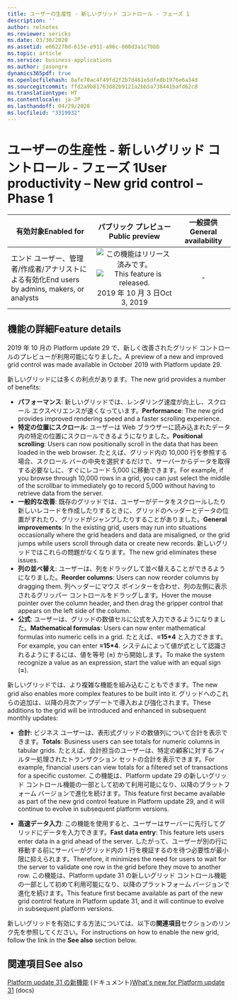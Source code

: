 ```yaml
---
title: ユーザーの生産性 - 新しいグリッド コントロール - フェーズ 1
description: ''
author: relnotes
ms.reviewer: sericks
ms.date: 03/30/2020
ms.assetid: e662278d-615e-e911-a96c-000d3a1c7bbb
ms.topic: article
ms.service: business-applications
ms.author: jasongre
dynamics365pdf: true
ms.openlocfilehash: 8afe70ac4f49fd2f2b7d461e5dfe8b1976e6a34d
ms.sourcegitcommit: ffd2a9b81763d82b9121a2bb5a738441bafd62c8
ms.translationtype: HT
ms.contentlocale: ja-JP
ms.lasthandoff: 04/29/2020
ms.locfileid: "3319932"
---
```

# <a name="user-productivity--new-grid-control--phase-1"></a><span data-ttu-id="3e7d8-102">ユーザーの生産性 - 新しいグリッド コントロール - フェーズ 1</span><span class="sxs-lookup"><span data-stu-id="3e7d8-102">User productivity – New grid control – Phase 1</span></span>


| <span data-ttu-id="3e7d8-103">有効対象</span><span class="sxs-lookup"><span data-stu-id="3e7d8-103">Enabled for</span></span>    |  <span data-ttu-id="3e7d8-104">パブリック プレビュー</span><span class="sxs-lookup"><span data-stu-id="3e7d8-104">Public preview</span></span> | <span data-ttu-id="3e7d8-105">一般提供</span><span class="sxs-lookup"><span data-stu-id="3e7d8-105">General availability</span></span> | 
| ---------- | :----------: |:----------: |
|<span data-ttu-id="3e7d8-106">エンド ユーザー、管理者/作成者/アナリストによる有効化</span><span class="sxs-lookup"><span data-stu-id="3e7d8-106">End users by admins, makers, or analysts</span></span>|<span data-ttu-id="3e7d8-107">![この機能はリリース済みです。](/dynamics365-release-plan/media/green-checkmark.png "この機能はリリース済みです。")</span><span class="sxs-lookup"><span data-stu-id="3e7d8-107">![This feature is released.](/dynamics365-release-plan/media/green-checkmark.png "This feature is released.")</span></span> <span data-ttu-id="3e7d8-108">2019 年 10 月 3 日</span><span class="sxs-lookup"><span data-stu-id="3e7d8-108">Oct 3, 2019</span></span>| -|






## <a name="feature-details"></a><span data-ttu-id="3e7d8-109">機能の詳細</span><span class="sxs-lookup"><span data-stu-id="3e7d8-109">Feature details</span></span>
<!--feature detail start -->
<span data-ttu-id="3e7d8-110">2019 年 10 月の Platform update 29 で、新しく改善されたグリッド コントロールのプレビューが利用可能になりました。</span><span class="sxs-lookup"><span data-stu-id="3e7d8-110">A preview of a new and improved grid control was made available in October 2019 with Platform update 29.</span></span> 

<span data-ttu-id="3e7d8-111">新しいグリッドには多くの利点があります。</span><span class="sxs-lookup"><span data-stu-id="3e7d8-111">The new grid provides a number of benefits:</span></span> 

- <span data-ttu-id="3e7d8-112">**パフォーマンス**: 新しいグリッドでは、レンダリング速度が向上し、スクロール エクスペリエンスが速くなっています。</span><span class="sxs-lookup"><span data-stu-id="3e7d8-112">**Performance**: The new grid provides improved rendering speed and a faster scrolling experience.</span></span>
- <span data-ttu-id="3e7d8-113">**特定の位置にスクロール**: ユーザーは Web ブラウザーに読み込まれたデータ内の特定の位置にスクロールできるようになりました。</span><span class="sxs-lookup"><span data-stu-id="3e7d8-113">**Positional scrolling**: Users can now positionally scroll in the data that has been loaded in the web browser.</span></span> <span data-ttu-id="3e7d8-114">たとえば、グリッド内の 10,000 行を参照する場合、スクロール バーの中央を選択するだけで、サーバーからデータを取得する必要なしに、すぐにレコード 5,000 に移動できます。</span><span class="sxs-lookup"><span data-stu-id="3e7d8-114">For example, if you browse through 10,000 rows in a grid, you can just select the middle of the scrollbar to immediately go to record 5,000 without having to retrieve data from the server.</span></span>
- <span data-ttu-id="3e7d8-115">**一般的な改善**: 既存のグリッドでは、ユーザーがデータをスクロールしたり新しいレコードを作成したりするときに、グリッドのヘッダーとデータの位置がずれたり、グリッドがジャンプしたりすることがありました。</span><span class="sxs-lookup"><span data-stu-id="3e7d8-115">**General improvements**: In the existing grid, users may run into situations occasionally where the grid headers and data are misaligned, or the grid jumps while users scroll through data or create new records.</span></span> <span data-ttu-id="3e7d8-116">新しいグリッドではこれらの問題がなくなります。</span><span class="sxs-lookup"><span data-stu-id="3e7d8-116">The new grid eliminates these issues.</span></span>
- <span data-ttu-id="3e7d8-117">**列の並べ替え**: ユーザーは、列をドラッグして並べ替えることができるようになりました。</span><span class="sxs-lookup"><span data-stu-id="3e7d8-117">**Reorder columns**: Users can now reorder columns by dragging them.</span></span> <span data-ttu-id="3e7d8-118">列ヘッダーにマウス ポインターを合わせ、列の左側に表示されるグリッパー コントロールをドラッグします。</span><span class="sxs-lookup"><span data-stu-id="3e7d8-118">Hover the mouse pointer over the column header, and then drag the gripper control that appears on the left side of the column.</span></span>
- <span data-ttu-id="3e7d8-119">**公式**: ユーザーは、グリッドの数値セルに公式を入力できるようになりました。</span><span class="sxs-lookup"><span data-stu-id="3e7d8-119">**Mathematical formulas**: Users can now enter mathematical formulas into numeric cells in a grid.</span></span> <span data-ttu-id="3e7d8-120">たとえば、**=15\*4** と入力できます。</span><span class="sxs-lookup"><span data-stu-id="3e7d8-120">For example, you can enter **=15\*4**.</span></span> <span data-ttu-id="3e7d8-121">システムによって値が式として認識されるようにするには、値を等号 (**=**) から開始します。</span><span class="sxs-lookup"><span data-stu-id="3e7d8-121">To make the system recognize a value as an expression, start the value with an equal sign (**=**).</span></span> 

<span data-ttu-id="3e7d8-122">新しいグリッドでは、より複雑な機能を組み込むこともできます。</span><span class="sxs-lookup"><span data-stu-id="3e7d8-122">The new grid also enables more complex features to be built into it.</span></span> <span data-ttu-id="3e7d8-123">グリッドへのこれらの追加は、以降の月次アップデートで導入および強化されます。</span><span class="sxs-lookup"><span data-stu-id="3e7d8-123">These additions to the grid will be introduced and enhanced in subsequent monthly updates:</span></span>

- <span data-ttu-id="3e7d8-124">**合計**: ビジネス ユーザーは、表形式グリッドの数値列について合計を表示できます。</span><span class="sxs-lookup"><span data-stu-id="3e7d8-124">**Totals**: Business users can see totals for numeric columns in tabular grids.</span></span> <span data-ttu-id="3e7d8-125">たとえば、会計担当のユーザーは、特定の顧客に対するフィルター処理されたトランザクション セットの合計を表示できます。</span><span class="sxs-lookup"><span data-stu-id="3e7d8-125">For example, financial users can view totals for a filtered set of transactions for a specific customer.</span></span> <span data-ttu-id="3e7d8-126">この機能は、Platform update 29 の新しいグリッド コントロール機能の一部として初めて利用可能になり、以降のプラットフォーム バージョンで進化を続けます。</span><span class="sxs-lookup"><span data-stu-id="3e7d8-126">This feature first became available as part of the new grid control feature in Platform update 29, and it will continue to evolve in subsequent platform versions.</span></span>

- <span data-ttu-id="3e7d8-127">**高速データ入力**: この機能を使用すると、ユーザーはサーバーに先行してグリッドにデータを入力できます。</span><span class="sxs-lookup"><span data-stu-id="3e7d8-127">**Fast data entry**: This feature lets users enter data in a grid ahead of the server.</span></span> <span data-ttu-id="3e7d8-128">したがって、ユーザーが別の行に移動する前にサーバーがグリッド内の 1 行を検証するのを待つ必要性が最小限に抑えられます。</span><span class="sxs-lookup"><span data-stu-id="3e7d8-128">Therefore, it minimizes the need for users to wait for the server to validate one row in the grid before they move to another row.</span></span> <span data-ttu-id="3e7d8-129">この機能は、Platform update 31 の新しいグリッド コントロール機能の一部として初めて利用可能になり、以降のプラットフォーム バージョンで進化を続けます。</span><span class="sxs-lookup"><span data-stu-id="3e7d8-129">This feature first became available as part of the new grid control feature in Platform update 31, and it will continue to evolve in subsequent platform versions.</span></span>

<span data-ttu-id="3e7d8-130">新しいグリッドを有効にする方法については、以下の**関連項目**セクションのリンク先を参照してください。</span><span class="sxs-lookup"><span data-stu-id="3e7d8-130">For instructions on how to enable the new grid, follow the link in the **See also** section below.</span></span>
<!--feature detail end -->










## <a name="see-also"></a><span data-ttu-id="3e7d8-131">関連項目</span><span class="sxs-lookup"><span data-stu-id="3e7d8-131">See also</span></span>

<!--docs start-->
<span data-ttu-id="3e7d8-132">[Platform update 31 の新機能](https://docs.microsoft.com/dynamics365/fin-ops-core/dev-itpro/get-started/whats-new-platform-update-31) (ドキュメント)</span><span class="sxs-lookup"><span data-stu-id="3e7d8-132">[What's new for Platform update 31](https://docs.microsoft.com/dynamics365/fin-ops-core/dev-itpro/get-started/whats-new-platform-update-31) (docs)</span></span>
<!--docs end-->

